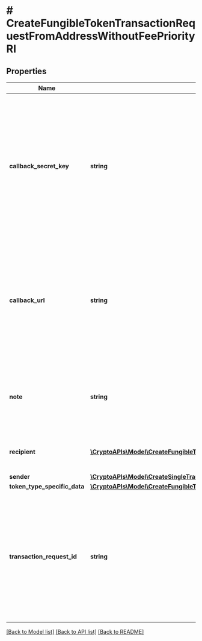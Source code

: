 # # CreateFungibleTokenTransactionRequestFromAddressWithoutFeePriorityRI

## Properties

Name | Type | Description | Notes
------------ | ------------- | ------------- | -------------
**callback_secret_key** | **string** | Represents the Secret Key value provided by the customer. This field is used for security purposes during the callback notification, in order to prove the sender of the callback as Crypto APIs. For more information please see our [Documentation](https://developers.cryptoapis.io/technical-documentation/general-information/callbacks#callback-security). | [optional]
**callback_url** | **string** | Represents the URL that is set by the customer where the callback will be received at. The callback notification will be received only if and when the event occurs. &#x60;We support ONLY httpS type of protocol&#x60;. | [optional]
**note** | **string** | Represents an optional note to add a free text in, explaining or providing additional detail on the transaction request. | [optional]
**recipient** | [**\CryptoAPIs\Model\CreateFungibleTokenTransactionRequestFromAddressWithoutFeePriorityRIRecipient[]**](CreateFungibleTokenTransactionRequestFromAddressWithoutFeePriorityRIRecipient.md) | Defines the destination for the transaction, i.e. the recipient(s). |
**sender** | [**\CryptoAPIs\Model\CreateSingleTransactionRequestFromAddressWithoutFeePriorityRISender**](CreateSingleTransactionRequestFromAddressWithoutFeePriorityRISender.md) |  |
**token_type_specific_data** | [**\CryptoAPIs\Model\CreateFungibleTokenTransactionRequestFromAddressWithoutFeePriorityRIS**](CreateFungibleTokenTransactionRequestFromAddressWithoutFeePriorityRIS.md) |  |
**transaction_request_id** | **string** | Represents a unique identifier of the transaction request (the request sent to make a transaction), which helps in identifying which callback and which &#x60;referenceId&#x60; concern that specific transaction request. |

[[Back to Model list]](../../README.md#models) [[Back to API list]](../../README.md#endpoints) [[Back to README]](../../README.md)
